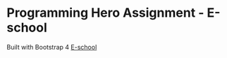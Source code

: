 # Programming Hero Assignment - E-school

Built with Bootstrap 4 [E-school](https://iamsaief.github.io/ph-e-school)
